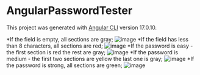 # AngularPasswordTester

This project was generated with [Angular CLI](https://github.com/angular/angular-cli) version 17.0.10.

*If the field is empty, all sections are gray;
![image](https://github.com/Exclusive-PG/Password-Strength-Checker-Angular-/assets/57639921/5fd89a89-23b5-4659-9923-a97a568ca467)
*If the field has less than 8 characters, all sections are red;
![image](https://github.com/Exclusive-PG/Password-Strength-Checker-Angular-/assets/57639921/24e9b614-ecad-4eb5-b6c3-53e0abf48c71)
*If the password is easy - the first section is red the rest are gray;
![image](https://github.com/Exclusive-PG/Password-Strength-Checker-Angular-/assets/57639921/bd95a051-40b8-4d40-aca3-40a5f490dc9d)
*If the password is medium - the first two sections are yellow the last one is gray;
![image](https://github.com/Exclusive-PG/Password-Strength-Checker-Angular-/assets/57639921/32271f73-432e-4f02-b597-c5147c068b6d)
*If the password is strong, all sections are green;
![image](https://github.com/Exclusive-PG/Password-Strength-Checker-Angular-/assets/57639921/95447b67-eb1b-480d-bdf1-7fe7b364c8b0)
